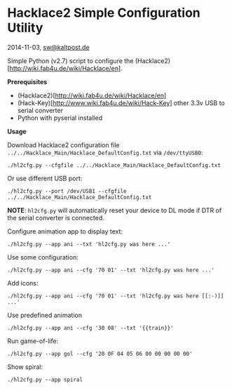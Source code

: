 Hacklace2 Simple Configuration Utility
======================================
2014-11-03, sw@kaltpost.de

Simple Python (v2.7) script to configure the (Hacklace2)[http://wiki.fab4u.de/wiki/Hacklace/en].


__Prerequisites__

* (Hacklace2)[http://wiki.fab4u.de/wiki/Hacklace/en]
* (Hack-Key)[http://www.wiki.fab4u.de/wiki/Hack-Key] other 3.3v USB to serial converter
* Python with pyserial installed


__Usage__

Download Hacklace2 configuration file ``../../Hacklace_Main/Hacklace_DefaultConfig.txt`` via ``/dev/ttyUSB0``:

`./hl2cfg.py --cfgfile ../../Hacklace_Main/Hacklace_DefaultConfig.txt`

Or use different USB port: 

`./hl2cfg.py --port /dev/USB1 --cfgfile ../../Hacklace_Main/Hacklace_DefaultConfig.txt`

__NOTE__: ``hl2cfg.py`` will automatically reset your device to DL mode if DTR of the serial converter is connected.

Configure animation app to display text: 

`./hl2cfg.py --app ani --txt 'hl2cfg.py was here ...'`

Use some configuration: 

`./hl2cfg.py --app ani --cfg '70 01' --txt 'hl2cfg.py was here ...'`

Add icons:

`./hl2cfg.py --app ani --cfg '70 01' --txt 'hl2cfg.py was here [[:-)]] ...'`

Use predefined animation

`./hl2cfg.py --app ani --cfg '30 08' --txt '{{train}}'`

Run game-of-life:

`./hl2cfg.py --app gol --cfg '20 0F 04 05 06 00 00 00 00 00'`

Show spiral:

`./hl2cfg.py --app spiral`
